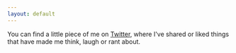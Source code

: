 ```yaml
---
layout: default
---
```


You can find a little piece of me on [Twitter](https://twitter.com/_anjalimanu), where I've shared or liked things that have made me think, laugh or rant about.
